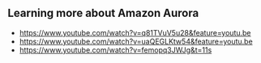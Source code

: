 ## Learning more about Amazon Aurora

- https://www.youtube.com/watch?v=q81TVuV5u28&feature=youtu.be
- https://www.youtube.com/watch?v=uaQEGLKtw54&feature=youtu.be
- https://www.youtube.com/watch?v=femopq3JWJg&t=11s
